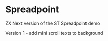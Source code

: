 # Spreadpoint
ZX Next version of the ST Spreadpoint demo


Version 1 - add mini scroll texts to background
